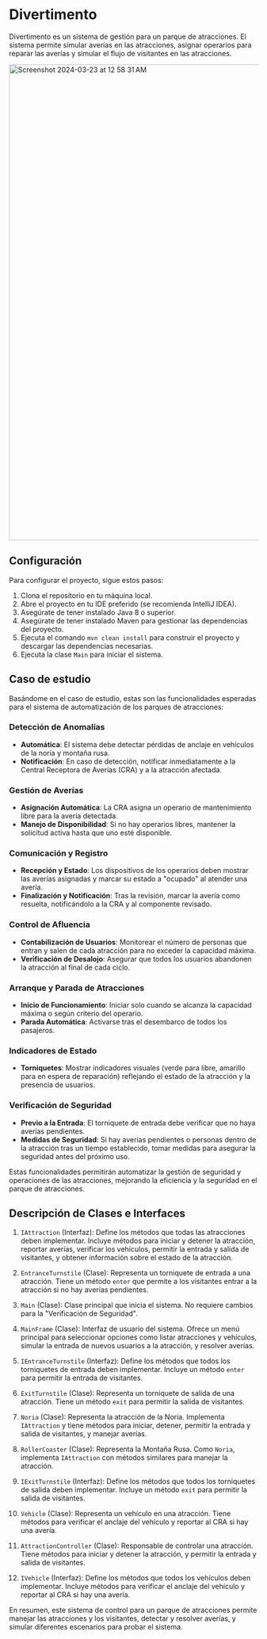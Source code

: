 # Divertimento

Divertimento es un sistema de gestión para un parque de atracciones. El sistema permite simular averías en las atracciones, asignar operarios para reparar las averías y simular el flujo de visitantes en las atracciones.

<img width="961" alt="Screenshot 2024-03-23 at 12 58 31 AM" src="https://github.com/contracamilo/divertimento/assets/27745159/3dc2c1ae-3579-4e68-8846-d24f3c00d37b">


## Configuración

Para configurar el proyecto, sigue estos pasos:

1. Clona el repositorio en tu máquina local.
2. Abre el proyecto en tu IDE preferido (se recomienda IntelliJ IDEA).
3. Asegúrate de tener instalado Java 8 o superior.
4. Asegúrate de tener instalado Maven para gestionar las dependencias del proyecto.
5. Ejecuta el comando `mvn clean install` para construir el proyecto y descargar las dependencias necesarias.
6. Ejecuta la clase `Main` para iniciar el sistema.

##  Caso de estudio

Basándome en el caso de estudio, estas son las funcionalidades esperadas para el sistema de automatización de los parques de atracciones:

### Detección de Anomalías

- **Automática**: El sistema debe detectar pérdidas de anclaje en vehículos de la noria y montaña rusa.
- **Notificación**: En caso de detección, notificar inmediatamente a la Central Receptora de Averías (CRA) y a la atracción afectada.

### Gestión de Averías

- **Asignación Automática**: La CRA asigna un operario de mantenimiento libre para la avería detectada.
- **Manejo de Disponibilidad**: Si no hay operarios libres, mantener la solicitud activa hasta que uno esté disponible.

### Comunicación y Registro

- **Recepción y Estado**: Los dispositivos de los operarios deben mostrar las averías asignadas y marcar su estado a "ocupado" al atender una avería.
- **Finalización y Notificación**: Tras la revisión, marcar la avería como resuelta, notificándolo a la CRA y al componente revisado.

### Control de Afluencia

- **Contabilización de Usuarios**: Monitorear el número de personas que entran y salen de cada atracción para no exceder la capacidad máxima.
- **Verificación de Desalojo**: Asegurar que todos los usuarios abandonen la atracción al final de cada ciclo.

### Arranque y Parada de Atracciones

- **Inicio de Funcionamiento**: Iniciar solo cuando se alcanza la capacidad máxima o según criterio del operario.
- **Parada Automática**: Activarse tras el desembarco de todos los pasajeros.

### Indicadores de Estado

- **Torniquetes**: Mostrar indicadores visuales (verde para libre, amarillo para en espera de reparación) reflejando el estado de la atracción y la presencia de usuarios.

### Verificación de Seguridad

- **Previo a la Entrada**: El torniquete de entrada debe verificar que no haya averías pendientes.
- **Medidas de Seguridad**: Si hay averías pendientes o personas dentro de la atracción tras un tiempo establecido, tomar medidas para asegurar la seguridad antes del próximo uso.


Estas funcionalidades permitirán automatizar la gestión de seguridad y operaciones de las atracciones, mejorando la eficiencia y la seguridad en el parque de atracciones.

## Descripción de Clases e Interfaces

1. `IAttraction` (Interfaz): Define los métodos que todas las atracciones deben implementar. Incluye métodos para iniciar y detener la atracción, reportar averías, verificar los vehículos, permitir la entrada y salida de visitantes, y obtener información sobre el estado de la atracción.

2. `EntranceTurnstile` (Clase): Representa un torniquete de entrada a una atracción. Tiene un método `enter` que permite a los visitantes entrar a la atracción si no hay averías pendientes.

3. `Main` (Clase): Clase principal que inicia el sistema. No requiere cambios para la "Verificación de Seguridad".

4. `MainFrame` (Clase): Interfaz de usuario del sistema. Ofrece un menú principal para seleccionar opciones como listar atracciones y vehículos, simular la entrada de nuevos usuarios a la atracción, y resolver averías.

5. `IEntranceTurnstile` (Interfaz): Define los métodos que todos los torniquetes de entrada deben implementar. Incluye un método `enter` para permitir la entrada de visitantes.

6. `ExitTurnstile` (Clase): Representa un torniquete de salida de una atracción. Tiene un método `exit` para permitir la salida de visitantes.

7. `Noria` (Clase): Representa la atracción de la Noria. Implementa `IAttraction` y tiene métodos para iniciar, detener, permitir la entrada y salida de visitantes, y manejar averías.

8. `RollerCoaster` (Clase): Representa la Montaña Rusa. Como `Noria`, implementa `IAttraction` con métodos similares para manejar la atracción.

9. `IExitTurnstile` (Interfaz): Define los métodos que todos los torniquetes de salida deben implementar. Incluye un método `exit` para permitir la salida de visitantes.

10. `Vehicle` (Clase): Representa un vehículo en una atracción. Tiene métodos para verificar el anclaje del vehículo y reportar al CRA si hay una avería.

11. `AttractionController` (Clase): Responsable de controlar una atracción. Tiene métodos para iniciar y detener la atracción, y permitir la entrada y salida de visitantes.

12. `IVehicle` (Interfaz): Define los métodos que todos los vehículos deben implementar. Incluye métodos para verificar el anclaje del vehículo y reportar al CRA si hay una avería.

En resumen, este sistema de control para un parque de atracciones permite manejar las atracciones y los visitantes, detectar y resolver averías, y simular diferentes escenarios para probar el sistema.
